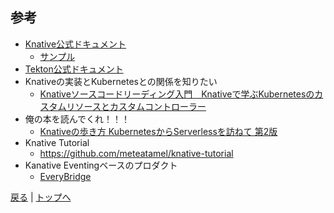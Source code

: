 ## 参考

* [Knative公式ドキュメント](https://knative.dev/)
  * [サンプル](https://knative.dev/docs/samples/)
* [Tekton公式ドキュメント](https://github.com/tektoncd/pipeline/tree/master/docs)
* Knativeの実装とKubernetesとの関係を知りたい
  * [Knativeソースコードリーディング入門　Knativeで学ぶKubernetesのカスタムリソースとカスタムコントローラー](https://booth.pm/ja/items/1568456)
* 俺の本を読んでくれ！！！
  * [Knativeの歩き方 KubernetesからServerlessを訪ねて 第2版](https://booth.pm/ja/items/1309468)
* Knative Tutorial
  * https://github.com/meteatamel/knative-tutorial
* Kanative Eventingベースのプロダクト
  * [EveryBridge](https://triggermesh.com/serverless_management_platform/everybridge/)

[戻る](step4.md) | [トップへ](README.md)
